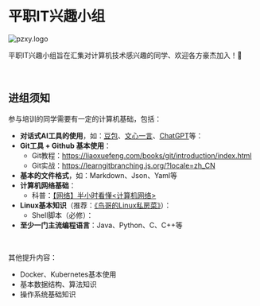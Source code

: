 # 平职IT兴趣小组

![pzxy.logo](https://raw.gitmirror.com/pzxy-cs/.github/main/pzxy.png)

平职IT兴趣小组旨在汇集对计算机技术感兴趣的同学、欢迎各方豪杰加入！🎉

<br/>

## 进组须知

参与培训的同学需要有一定的计算机基础，包括：

- **对话式AI工具的使用**，如：[豆包](https://www.doubao.com/chat/)、[文心一言](https://yiyan.baidu.com/)、[ChatGPT](https://chat.tinycms.xyz:3002/)等：
- **Git工具 + Github 基本使用**：
  - Git教程：https://liaoxuefeng.com/books/git/introduction/index.html
  - Git实战：https://learngitbranching.js.org/?locale=zh_CN
- **基本的文件格式**，如：Markdown、Json、Yaml等
- **计算机网络基础**：
  - 科普：[【网络】半小时看懂<计算机网络>](https://www.bilibili.com/video/BV124411k7uV/)
- **Linux基本知识**（推荐：[《鸟哥的Linux私房菜》](https://book.douban.com/subject/30359954/)）：
  - Shell脚本（必修）：
- **至少一门主流编程语言**：Java、Python、C、C++等

<br/>

其他提升内容：

- Docker、Kubernetes基本使用
- 基本数据结构、算法知识
- 操作系统基础知识

